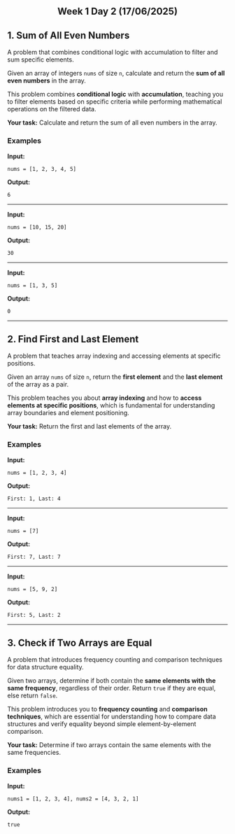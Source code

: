 
<h2 align="center">Week 1 Day 2 (17/06/2025)</h2>

## 1. Sum of All Even Numbers
A problem that combines conditional logic with accumulation to filter and sum specific elements.

Given an array of integers `nums` of size `n`, calculate and return the **sum of all even numbers** in the array.

This problem combines **conditional logic** with **accumulation**, teaching you to filter elements based on specific criteria while performing mathematical operations on the filtered data.

**Your task:** Calculate and return the sum of all even numbers in the array.

### Examples

**Input:**
```
nums = [1, 2, 3, 4, 5]
```
**Output:**
```
6
```

---

**Input:**
```
nums = [10, 15, 20]
```
**Output:**
```
30
```

---

**Input:**
```
nums = [1, 3, 5]
```
**Output:**
```
0
```

---

## 2. Find First and Last Element
A problem that teaches array indexing and accessing elements at specific positions.

Given an array `nums` of size `n`, return the **first element** and the **last element** of the array as a pair.

This problem teaches you about **array indexing** and how to **access elements at specific positions**, which is fundamental for understanding array boundaries and element positioning.

**Your task:** Return the first and last elements of the array.

### Examples

**Input:**
```
nums = [1, 2, 3, 4]
```
**Output:**
```
First: 1, Last: 4
```

---

**Input:**
```
nums = [7]
```
**Output:**
```
First: 7, Last: 7
```

---

**Input:**
```
nums = [5, 9, 2]
```
**Output:**
```
First: 5, Last: 2
```

---

## 3. Check if Two Arrays are Equal
A problem that introduces frequency counting and comparison techniques for data structure equality.

Given two arrays, determine if both contain the **same elements with the same frequency**, regardless of their order. Return `true` if they are equal, else return `false`.

This problem introduces you to **frequency counting** and **comparison techniques**, which are essential for understanding how to compare data structures and verify equality beyond simple element-by-element comparison.

**Your task:** Determine if two arrays contain the same elements with the same frequencies.

### Examples

**Input:**
```
nums1 = [1, 2, 3, 4], nums2 = [4, 3, 2, 1]
```
**Output:**
```
true
```
